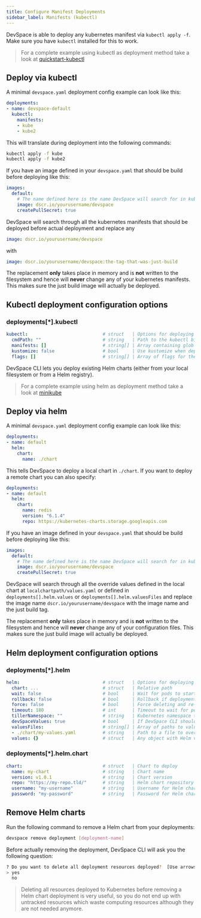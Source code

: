 ```yaml
---
title: Configure Manifest Deployments
sidebar_label: Manifests (kubectl)
---
```


DevSpace is able to deploy any kubernetes manifest via `kubectl apply -f`. Make sure you have `kubectl` installed for this to work.

> For a complete example using kubectl as deployment method take a look at [quickstart-kubectl](https://github.com/devspace-cloud/devspace/tree/master/examples/quickstart-kubectl)

## Deploy via kubectl

A minimal `devspace.yaml` deployment config example can look like this:
```yaml
deployments:
- name: devspace-default
  kubectl:
    manifests:
    - kube
    - kube2
```

This will translate during deployment into the following commands:
```bash
kubectl apply -f kube
kubectl apply -f kube2
```

If you have an image defined in your `devspace.yaml` that should be build before deploying like this:
```yaml
images:
  default:
    # The name defined here is the name DevSpace will search for in kubernetes manifests
    image: dscr.io/yourusername/devspace
    createPullSecret: true
```

DevSpace will search through all the kubernetes manifests that should be deployed before actual deployment and replace any 
```yaml
image: dscr.io/yourusername/devspace
```

with 

```yaml
image: dscr.io/yourusername/devspace:the-tag-that-was-just-build
```

The replacement **only** takes place in memory and is **not** written to the filesystem and hence will **never** change any of your kubernetes manifests. This makes sure the just build image will actually be deployed.  


## Kubectl deployment configuration options

### deployments[\*].kubectl
```yaml
kubectl:                            # struct   | Options for deploying with "kubectl apply"
  cmdPath: ""                       # string   | Path to the kubectl binary (Default: "" = detect automatically)
  manifests: []                     # string[] | Array containing glob patterns for the Kubernetes manifests to deploy using "kubectl apply" (e.g. kube or manifests/service.yaml)
  kustomize: false                  # bool     | Use kustomize when deploying manifests via "kubectl apply" (Default: false)
  flags: []                         # string[] | Array of flags for the "kubectl apply" command
```

DevSpace CLI lets you deploy existing Helm charts (either from your local filesystem or from a Helm registry).

> For a complete example using helm as deployment method take a look at [minikube](https://github.com/devspace-cloud/devspace/tree/master/examples/minikube)

## Deploy via helm

A minimal `devspace.yaml` deployment config example can look like this:
```yaml
deployments:
- name: default
  helm:
    chart:
      name: ./chart
```

This tells DevSpace to deploy a local chart in `./chart`. If you want to deploy a remote chart you can also specify:
```yaml
deployments:
- name: default
  helm:
    chart:
      name: redis
      version: "6.1.4"
      repo: https://kubernetes-charts.storage.googleapis.com
```

If you have an image defined in your `devspace.yaml` that should be build before deploying like this:
```yaml
images:
  default:
    # The name defined here is the name DevSpace will search for in kubernetes manifests
    image: dscr.io/yourusername/devspace
    createPullSecret: true
```

DevSpace will search through all the override values defined in the local chart at `localchartpath/values.yaml` or defined in `deployments[].helm.values` or `deployments[].helm.valuesFiles` and replace the image name `dscr.io/yourusername/devspace` with the image name and the just build tag.  

The replacement **only** takes place in memory and is **not** written to the filesystem and hence will **never** change any of your configuration files. This makes sure the just build image will actually be deployed.  

## Helm deployment configuration options

### deployments[\*].helm
```yaml
helm:                               # struct   | Options for deploying with Helm
  chart: ...                        # struct   | Relative path 
  wait: false                       # bool     | Wait for pods to start after deployment (Default: false)
  rollback: false                   # bool     | Rollback if deployment failed (Default: false)
  force: false                      # bool     | Force deleting and re-creating Kubernetes resources during deployment (Default: false)
  timeout: 180                      # int      | Timeout to wait for pods to start after deployment (Default: 180)
  tillerNamespace: ""               # string   | Kubernetes namespace to run Tiller in (Default: "" = same a deployment namespace)
  devSpaceValues: true              # bool     | If DevSpace CLI should replace images overrides and values.yaml before deploying (Default: true)
  valuesFiles:                      # string[] | Array of paths to values files
  - ./chart/my-values.yaml          # string   | Path to a file to override values.yaml with
  values: {}                        # struct   | Any object with Helm values to override values.yaml during deployment
```

### deployments[\*].helm.chart
```yaml
chart:                              # struct   | Chart to deploy
  name: my-chart                    # string   | Chart name
  version: v1.0.1                   # string   | Chart version
  repo: "https://my-repo.tld/"      # string   | Helm chart repository
  username: "my-username"           # string   | Username for Helm chart repository
  password: "my-password"           # string   | Password for Helm chart repository
```

## Remove Helm charts

Run the following command to remove a Helm chart from your deployments:
```bash
devspace remove deployment [deployment-name]
```

Before actually removing the deployment, DevSpace CLI will ask you the following question:
```bash
? Do you want to delete all deployment resources deployed?  [Use arrows to move, type to filter]
> yes
  no
```

> Deleting all resources deployed to Kubernetes before removing a Helm chart deployment is very useful, so you do not end up with untracked resources which waste computing resources although they are not needed anymore.
